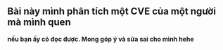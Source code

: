 ## Bài này mình phân tích một CVE của một người mà mình quen

**nếu bạn ấy có đọc được. Mong góp ý và sửa sai cho mình hehe**
